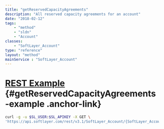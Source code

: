```yaml
---
title: "getReservedCapacityAgreements"
description: "All reserved capacity agreements for an account"
date: "2018-02-12"
tags:
    - "method"
    - "sldn"
    - "Account"
classes:
    - "SoftLayer_Account"
type: "reference"
layout: "method"
mainService : "SoftLayer_Account"
---
```


# [REST Example](#getReservedCapacityAgreements-example) <a href="/article/rest/"><i class="fas fa-question"></i></a> {#getReservedCapacityAgreements-example .anchor-link} 
```bash
curl -g -u $SL_USER:$SL_APIKEY -X GET \
'https://api.softlayer.com/rest/v3.1/SoftLayer_Account/{SoftLayer_AccountID}/getReservedCapacityAgreements'
```
